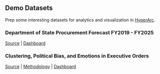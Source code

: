 ## Demo Datasets

Prep some interesting datasets for analytics and visualization in [HyperArc](https://www.hyperarc.com/).

### Department of State Procurement Forecast FY2019 - FY2025
[Source](https://www.state.gov/procurement-forecast) | [Dashboard](https://app.hyperarc.com/?isEmbed=true&embedId=68a7fcc6-9fcc-4b13-84ec-594a75368745#/hyperarc/doge/dashboard/state-department-procurement-overview) 

### Clustering, Political Bias, and Emotions in Executive Orders
[Source](https://www.presidency.ucsb.edu/) | [Methodology](https://blog.hyperarc.com/p/trending-us-executive-orders-with) | [Dashboard](https://app.hyperarc.com/?isEmbed=true&embedId=68a7fcc6-9fcc-4b13-84ec-594a75368745#/hyperarc/american-presidency/dashboard/executive-orders-overview) 
